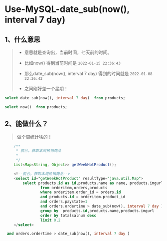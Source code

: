 # Use-MySQL-date_sub(now(), interval 7 day)

## 1、什么意思

> - 意思就是查询出，当前时间，七天前的时间。
>
> - 比如now() 得到当前时间是 `2022-01-15 22:36:43`
>
> - 那么date_sub(now(), interval 7 day)   得到的时间就是 `2022-01-08 22:36:43`
> - 之间刚好差一个星期！

```sql
select date_sub(now(), interval 7 day)  from products;

select now()  from products;
```

## 2、能做什么？

>  做个周统计啥的！

```java
    /**
     * 前台，获取本周热销商品
     *
     */
    List<Map<String, Object>> getWeekHotProduct();
```

```sql
    <!--前台，获取本周热销商品-->
    <select id="getWeekHotProduct" resultType="java.util.Map">
        select products.id as id,products.name as name, products.imgurl as imgurl,SUM(orderitem.buynum) as totalsalnum
                from orderitem,orders,products
                where orderitem.order_id = orders.id
                and products.id = orderitem.product_id
                and orders.paystate=1
                and orders.ordertime > date_sub(now(), interval 7 day )
                group by  products.id,products.name,products.imgurl
                order by totalsalnum desc
                limit 0,2
    </select>
```

```sql
 and orders.ordertime > date_sub(now(), interval 7 day )
```
